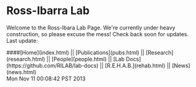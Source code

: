 # Ross-Ibarra Lab

Welcome to the Ross-Ibara Lab Page. We're currently under heavy construction, so please excuse the mess! Check back soon for updates. Last update:

</div>
        <div id="sidebar">
           ####[Home](index.html) || [Publications](pubs.html) || [Research](research.html) || [People](people.html) || [Lab Docs](https://github.com/RILAB/lab-docs) || [R.E.H.A.B.](rehab.html) || [News](news.html)
        </div>Mon Nov 11 00:08:42 PST 2013
